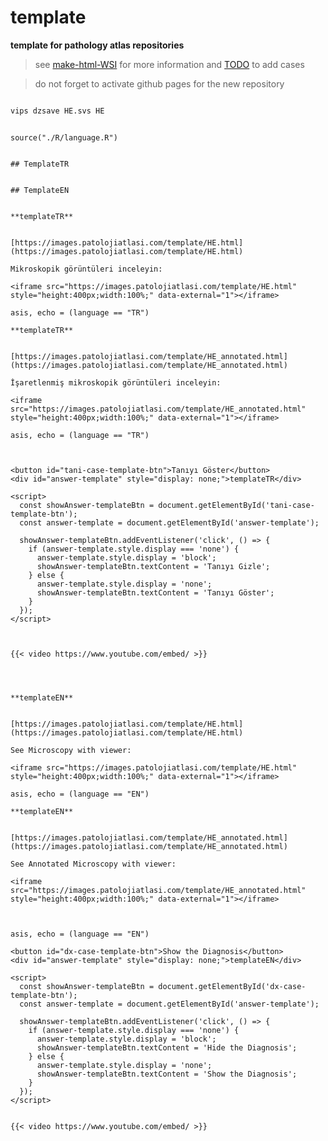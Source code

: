 # template



**template for pathology atlas repositories**




> see [make-html-WSI](https://github.com/pathologyatlas/make-html-WSI) for more information and [TODO](https://github.com/pathologyatlas/TODO) to add cases




> do not forget to activate github pages for the new repository




```zsh

vips dzsave HE.svs HE

```




```{r language template, echo=FALSE, include=TRUE}

source("./R/language.R")

```




```{asis, echo = (language == "TR")}

## TemplateTR

```




```{asis, echo = (language == "EN")}

## TemplateEN

```




```{asis, echo = (language == "TR")}

**templateTR**


[https://images.patolojiatlasi.com/template/HE.html](https://images.patolojiatlasi.com/template/HE.html)

Mikroskopik görüntüleri inceleyin:

<iframe src="https://images.patolojiatlasi.com/template/HE.html" style="height:400px;width:100%;" data-external="1"></iframe>

```

```{comment} 
asis, echo = (language == "TR")

**templateTR**


[https://images.patolojiatlasi.com/template/HE_annotated.html](https://images.patolojiatlasi.com/template/HE_annotated.html)

İşaretlenmiş mikroskopik görüntüleri inceleyin:

<iframe src="https://images.patolojiatlasi.com/template/HE_annotated.html" style="height:400px;width:100%;" data-external="1"></iframe>

```



```{comment}
asis, echo = (language == "TR")



<button id="tani-case-template-btn">Tanıyı Göster</button>
<div id="answer-template" style="display: none;">templateTR</div>

<script>
  const showAnswer-templateBtn = document.getElementById('tani-case-template-btn');
  const answer-template = document.getElementById('answer-template');

  showAnswer-templateBtn.addEventListener('click', () => {
    if (answer-template.style.display === 'none') {
      answer-template.style.display = 'block';
      showAnswer-templateBtn.textContent = 'Tanıyı Gizle';
    } else {
      answer-template.style.display = 'none';
      showAnswer-templateBtn.textContent = 'Tanıyı Göster';
    }
  });
</script>



{{< video https://www.youtube.com/embed/ >}}



```



```{asis, echo = (language == "EN")}

**templateEN**


[https://images.patolojiatlasi.com/template/HE.html](https://images.patolojiatlasi.com/template/HE.html)

See Microscopy with viewer: 

<iframe src="https://images.patolojiatlasi.com/template/HE.html" style="height:400px;width:100%;" data-external="1"></iframe>

```


```{comment}
asis, echo = (language == "EN")

**templateEN**


[https://images.patolojiatlasi.com/template/HE_annotated.html](https://images.patolojiatlasi.com/template/HE_annotated.html)

See Annotated Microscopy with viewer: 

<iframe src="https://images.patolojiatlasi.com/template/HE_annotated.html" style="height:400px;width:100%;" data-external="1"></iframe>



```

```{comment}
asis, echo = (language == "EN")

<button id="dx-case-template-btn">Show the Diagnosis</button>
<div id="answer-template" style="display: none;">templateEN</div>

<script>
  const showAnswer-templateBtn = document.getElementById('dx-case-template-btn');
  const answer-template = document.getElementById('answer-template');

  showAnswer-templateBtn.addEventListener('click', () => {
    if (answer-template.style.display === 'none') {
      answer-template.style.display = 'block';
      showAnswer-templateBtn.textContent = 'Hide the Diagnosis';
    } else {
      answer-template.style.display = 'none';
      showAnswer-templateBtn.textContent = 'Show the Diagnosis';
    }
  });
</script>


{{< video https://www.youtube.com/embed/ >}}



```
